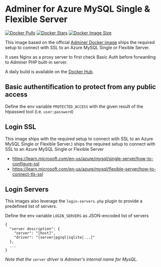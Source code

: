# Adminer for Azure MySQL Single & Flexible Server

[![Docker Pulls](https://badgen.net/docker/pulls/assoconnect/adminer-azure?icon=docker&label=pulls)](https://hub.docker.com/r/assoconnect/adminer-azure/)
[![Docker Stars](https://badgen.net/docker/stars/assoconnect/adminer-azure?icon=docker&label=stars)](https://hub.docker.com/r/assoconnect/adminer-azure/)
[![Docker Image Size](https://badgen.net/docker/size/assoconnect/adminer-azure?icon=docker&label=image%20size)](https://hub.docker.com/r/assoconnect/adminer-azure/)

This image based on the official [Adminer Docker image](https://hub.docker.com/_/adminer) ships the required setup to connect with SSL to an Azure MySQL Single or Flexible Server.

It uses Nginx as a proxy server to first check Basic Auth before forwarding to Adminer PHP built-in server.

A daily build is available on the [Docker Hub](https://hub.docker.com/r/assoconnect/adminer-azure).

## Basic authentification to protect from any public access

Define the env variable `PROTECTED_ACCESS` with the given result of the htpasswd tool (i.e. `user:password`)

## Login SSL
This image ships with the required setup to connect with SSL to an Azure MySQL Single or Flexible Server.) ships the required setup to connect with SSL to an Azure MySQL Single or Flexible Server
* https://learn.microsoft.com/en-us/azure/mysql/single-server/how-to-configure-ssl
* https://learn.microsoft.com/en-us/azure/mysql/flexible-server/how-to-connect-tls-ssl

## Login Servers
This images also leverage the `login-servers.php` plugin to provide a predefined list of servers.

Define the env variable `LOGIN_SERVERS` as JSON-encoded list of servers
```
{
  "server description": {
    "server": "[host]",
    "driver": "[server|pgsql|sqlite|...]"
  },
  ...
}
```
_Note that the `server` driver is Adminer's internal name for MysQL._
